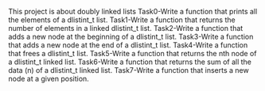 This project is about doubly linked lists
Task0-Write a function that prints all the elements of a dlistint_t list.
Task1-Write a function that returns the number of elements in a linked dlistint_t list.
Task2-Write a function that adds a new node at the beginning of a dlistint_t list.
Task3-Write a function that adds a new node at the end of a dlistint_t list.
Task4-Write a function that frees a dlistint_t list.
Task5-Write a function that returns the nth node of a dlistint_t linked list.
Task6-Write a function that returns the sum of all the data (n) of a dlistint_t linked list.
Task7-Write a function that inserts a new node at a given position.
